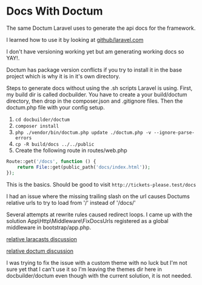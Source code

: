 # Docs With Doctum

The same Doctum Laravel uses to generate the api docs for the framework.

I learned how to use it by looking at [github/laravel.com](https://github.com/laravel/laravel.com/tree/master)

I don't have versioning working yet but am generating working docs so YAY!.

Doctum has package version conflicts if you try to install it in the base project which is why it is in it's own
directory.

Steps to generate docs without using the .sh scripts Laravel is using.
First, my build dir is called docbuilder. You have to create a your build/doctum directory, then drop in the
composer.json and .gitignore files. Then the doctum.php file with your config setup.

1. `cd docbuilder/doctum`
2. `composer install`
3. `php ./vendor/bin/doctum.php update ./doctum.php -v --ignore-parse-errors`
4. `cp -R build/docs ../../public`
5. Create the following route in routes/web.php

```php
Route::get('/docs', function () {
    return File::get(public_path('docs/index.html'));
});
```
This is the basics. Should be good to visit `http://tickets-please.test/docs`

I had an issue where the missing trailing slash on the url causes Doctums relative urls to try to
load from '/' instead of '/docs/'

Several attempts at rewrite rules caused redirect loops. I came up with the solution App\Http\Middleware\FixDocsUrls
registered as a global middleware in bootstrap/app.php.

[relative laracasts discussion](https://laracasts.com/discuss/channels/servers/how-does-laravelcom-add-a-trailing-slash-to-the-api-docs-link)

[relative doctum discussion](https://github.com/code-lts/doctum/discussions/69)

I was trying to fix the issue with a custom theme with no luck but I'm not sure yet that I can't use it so I'm leaving the themes dir here
in docbuilder/doctum even though with the current solution, it is not needed.
